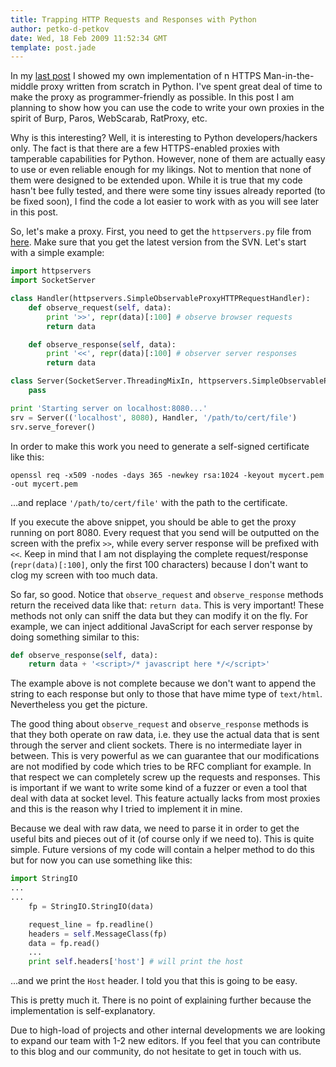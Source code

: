 ```yaml
---
title: Trapping HTTP Requests and Responses with Python
author: petko-d-petkov
date: Wed, 18 Feb 2009 11:52:34 GMT
template: post.jade
---
```


In my [last post](/blog/python-ssl-mitm-proxy-and-more/) I showed my own implementation of n HTTPS Man-in-the-middle proxy written from scratch in Python. I've spent great deal of time to make the proxy as programmer-friendly as possible. In this post I am planning to show how you can use the code to write your own proxies in the spirit of Burp, Paros, WebScarab, RatProxy, etc.

Why is this interesting? Well, it is interesting to Python developers/hackers only. The fact is that there are a few HTTPS-enabled proxies with tamperable capabilities for Python. However, none of them are actually easy to use or even reliable enough for my likings. Not to mention that none of them were designed to be extended upon. While it is true that my code hasn't bee fully tested, and there were some tiny issues already reported (to be fixed soon), I find the code a lot easier to work with as you will see later in this post.

So, let's make a proxy. First, you need to get the `httpservers.py` file from [here](/blog/python-ssl-mitm-proxy-and-more/). Make sure that you get the latest version from the SVN. Let's start with a simple example:

```python
import httpservers
import SocketServer

class Handler(httpservers.SimpleObservableProxyHTTPRequestHandler):
	def observe_request(self, data):
		print '>>', repr(data)[:100] # observe browser requests
		return data

	def observe_response(self, data):
		print '<<', repr(data)[:100] # observer server responses
		return data

class Server(SocketServer.ThreadingMixIn, httpservers.SimpleObservableProxyHTTPServer):
	pass

print 'Starting server on localhost:8080...'
srv = Server(('localhost', 8080), Handler, '/path/to/cert/file')
srv.serve_forever()
```

In order to make this work you need to generate a self-signed certificate like this:

	openssl req -x509 -nodes -days 365 -newkey rsa:1024 -keyout mycert.pem -out mycert.pem

...and replace `'/path/to/cert/file'` with the path to the certificate.

If you execute the above snippet, you should be able to get the proxy running on port 8080. Every request that you send will be outputted on the screen with the prefix `>>`, while every server response will be prefixed with `<<`. Keep in mind that I am not displaying the complete request/response (`repr(data)[:100]`, only the first 100 characters) because I don't want to clog my screen with too much data.

So far, so good. Notice that `observe_request` and `observe_response` methods return the received data like that: `return data`. This is very important! These methods not only can sniff the data but they can modify it on the fly. For example, we can inject additional JavaScript for each server response by doing something similar to this:

```python
def observe_response(self, data):
	return data + '<script>/* javascript here */</script>'
```

The example above is not complete because we don't want to append the string to each response but only to those that have mime type of `text/html`. Nevertheless you get the picture.

The good thing about `observe_request` and `observe_response` methods is that they both operate on raw data, i.e. they use the actual data that is sent through the server and client sockets. There is no intermediate layer in between. This is very powerful as we can guarantee that our modifications are not modified by code which tries to be RFC compliant for example. In that respect we can completely screw up the requests and responses. This is important if we want to write some kind of a fuzzer or even a tool that deal with data at socket level. This feature actually lacks from most proxies and this is the reason why I tried to implement it in mine.

Because we deal with raw data, we need to parse it in order to get the useful bits and pieces out of it (of course only if we need to). This is quite simple. Future versions of my code will contain a helper method to do this but for now you can use something like this:

```python
import StringIO
...
...
	fp = StringIO.StringIO(data)

	request_line = fp.readline()
	headers = self.MessageClass(fp)
	data = fp.read()
	...
	print self.headers['host'] # will print the host
```

...and we print the `Host` header. I told you that this is going to be easy.

This is pretty much it. There is no point of explaining further because the implementation is self-explanatory.

Due to high-load of projects and other internal developments we are looking to expand our team with 1-2 new editors. If you feel that you can contribute to this blog and our community, do not hesitate to get in touch with us.
